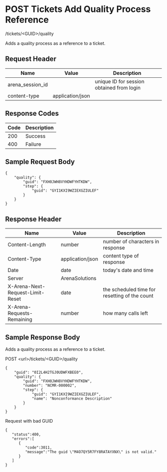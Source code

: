 # POST Tickets Add Quality Process Reference
/tickets/&lt;GUID&gt;/quality

Adds a quality process as a reference to a ticket.

## Request Header

| Name  | Value  | Description  |
|  --- |  --- |  --- | 
| arena_session_id  |   | unique ID for session obtained from login  |
| content-type  | application/json  |   |

## Response Codes

| Code  | Description  |
|  --- |  --- | 
| 200  | Success  |
| 400  | Failure  |

## Sample Request Body
```
{
    "quality": {
        "guid": "FXH0JWH8VYHDWFYHTKDW",
        "step": {
            "guid": "GYI1KXI9WZIEXGZIULEF"
        }
    }
}
```
## Response Header

| Name  | Value  | Description  |
|  --- |  --- |  --- | 
| Content-Length  | number  | number of characters in response  |
| Content-Type  | application/json  | content type of response  |
| Date  | date  | today's date and time  |
| Server  | ArenaSolutions  |   |
| X-Arena-Next-Request-Limit-Reset   | date  | the scheduled time for resetting of the count  |
| X-Arena-Requests-Remaining   | number  | how many calls left  |

## Sample Response Body
Adds a quality process as a reference to a ticket.

POST &lt;url&gt;/tickets/&lt;GUID&gt;/quality

```
{
    "guid": "0I2L4H2TGJ0UDWFXBEE0",
    "quality": {
        "guid": "FXH0JWH8VYHDWFYHTKDW",
        "number": "NCMR-000002",
        "step": {
            "guid": "GYI1KXI9WZIEXGZIULEF",
            "name": "Nonconformance Description"
        }
    }
}
```
Request with bad GUID

```
{  
   "status":400,
   "errors":[  
      {  
         "code":3011,
         "message":"The guid \"M4O7QY5R7FY8RATAYXNX\" is not valid."
      }
   ]
}
```
